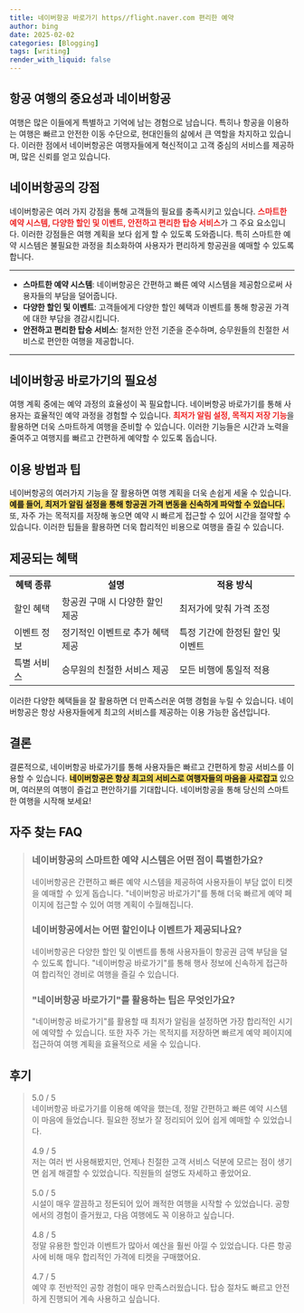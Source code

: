 ```yaml
---
title: 네이버항공 바로가기 https//flight.naver.com 편리한 예약
author: bing
date: 2025-02-02
categories: [Blogging]
tags: [writing]
render_with_liquid: false
---
```



<h2 id='항공 여행의 중요성과 네이버항공'>항공 여행의 중요성과 네이버항공</h2>

<p>여행은 많은 이들에게 특별하고 기억에 남는 경험으로 남습니다. 특히나 항공을 이용하는 여행은 빠르고 안전한 이동 수단으로, 현대인들의 삶에서 큰 역할을 차지하고 있습니다. 이러한 점에서 네이버항공은 여행자들에게 혁신적이고 고객 중심의 서비스를 제공하며, 많은 신뢰를 얻고 있습니다.</p>

<h2 id='네이버항공의 강점'>네이버항공의 강점</h2>

<p>네이버항공은 여러 가지 강점을 통해 고객들의 필요를 충족시키고 있습니다. <b><span style="color: #ee2323;">스마트한 예약 시스템, 다양한 할인 및 이벤트, 안전하고 편리한 탑승 서비스</span></b>가 그 주요 요소입니다. 이러한 강점들은 여행 계획을 보다 쉽게 할 수 있도록 도와줍니다. 특히 스마트한 예약 시스템은 불필요한 과정을 최소화하여 사용자가 편리하게 항공권을 예매할 수 있도록 합니다.</p>

<hr />

<ul>
    <li><b>스마트한 예약 시스템</b>: 네이버항공은 간편하고 빠른 예약 시스템을 제공함으로써 사용자들의 부담을 덜어줍니다.</li>
    <li><b>다양한 할인 및 이벤트</b>: 고객들에게 다양한 할인 혜택과 이벤트를 통해 항공권 가격에 대한 부담을 경감시킵니다.</li>
    <li><b>안전하고 편리한 탑승 서비스</b>: 철저한 안전 기준을 준수하며, 승무원들의 친절한 서비스로 편안한 여행을 제공합니다.</li>
</ul>

<hr />

<h2 id='네이버항공 바로가기의 필요성'>네이버항공 바로가기의 필요성</h2>

<p>여행 계획 중에는 예약 과정의 효율성이 꼭 필요합니다. 네이버항공 바로가기를 통해 사용자는 효율적인 예약 과정을 경험할 수 있습니다. <b><span style="color: #ee2323;">최저가 알림 설정, 목적지 저장 기능</span></b>을 활용하면 더욱 스마트하게 여행을 준비할 수 있습니다. 이러한 기능들은 시간과 노력을 줄여주고 여행지를 빠르고 간편하게 예약할 수 있도록 돕습니다.</p>

<h2 id='이용 방법과 팁'>이용 방법과 팁</h2>

<p>네이버항공의 여러가지 기능을 잘 활용하면 여행 계획을 더욱 손쉽게 세울 수 있습니다. <b><span style="background-color: #ffe066;">예를 들어, 최저가 알림 설정을 통해 항공권 가격 변동을 신속하게 파악할 수 있습니다.</span></b> 또, 자주 가는 목적지를 저장해 놓으면 예약 시 빠르게 접근할 수 있어 시간을 절약할 수 있습니다. 이러한 팁들을 활용하면 더욱 합리적인 비용으로 여행을 즐길 수 있습니다.</p>

<h2 id='제공되는 혜택'>제공되는 혜택</h2>

<table>
    <tr>
        <td style="text-align: center; height: 17px;"><b>혜택 종류</b></td>
        <td style="text-align: center; height: 17px;"><b>설명</b></td>
        <td style="text-align: center; height: 17px;"><b>적용 방식</b></td>
    </tr>
    <tr>
        <td>할인 혜택</td>
        <td>항공권 구매 시 다양한 할인 제공</td>
        <td>최저가에 맞춰 가격 조정</td>
    </tr>
    <tr>
        <td>이벤트 정보</td>
        <td>정기적인 이벤트로 추가 혜택 제공</td>
        <td>특정 기간에 한정된 할인 및 이벤트</td>
    </tr>
    <tr>
        <td>특별 서비스</td>
        <td>승무원의 친절한 서비스 제공</td>
        <td>모든 비행에 통일적 적용</td>
    </tr>
</table>

<p>이러한 다양한 혜택들을 잘 활용하면 더 만족스러운 여행 경험을 누릴 수 있습니다. 네이버항공은 항상 사용자들에게 최고의 서비스를 제공하는 이용 가능한 옵션입니다.</p>

<h2 id='결론'>결론</h2>

<p>결론적으로, 네이버항공 바로가기를 통해 사용자들은 빠르고 간편하게 항공 서비스를 이용할 수 있습니다. <b><span style="background-color: #ffe066;">네이버항공은 항상 최고의 서비스로 여행자들의 마음을 사로잡고</span></b> 있으며, 여러분의 여행이 즐겁고 편안하기를 기대합니다. 네이버항공을 통해 당신의 스마트한 여행을 시작해 보세요!</p>


<h2 id='자주_찾는_FAQ'>자주 찾는 FAQ</h2>
<div itemscope="" itemtype="https://schema.org/FAQPage"> 
<blockquote> 
<div itemscope="" itemprop="mainEntity" itemtype="https://schema.org/Question"> 
<h3 itemprop="name">네이버항공의 스마트한 예약 시스템은 어떤 점이 특별한가요?</h3> 
<div itemscope="" itemprop="acceptedAnswer" itemtype="https://schema.org/Answer"> 
<span itemprop="text"> 
<p>네이버항공은 간편하고 빠른 예약 시스템을 제공하여 사용자들이 부담 없이 티켓을 예매할 수 있게 돕습니다. "네이버항공 바로가기"를 통해 더욱 빠르게 예약 페이지에 접근할 수 있어 여행 계획이 수월해집니다.</p> 
</span> 
</div> 
</div> 

<div itemscope="" itemprop="mainEntity" itemtype="https://schema.org/Question"> 
<h3 itemprop="name">네이버항공에서는 어떤 할인이나 이벤트가 제공되나요?</h3> 
<div itemscope="" itemprop="acceptedAnswer" itemtype="https://schema.org/Answer"> 
<span itemprop="text"> 
<p>네이버항공은 다양한 할인 및 이벤트를 통해 사용자들이 항공권 금액 부담을 덜 수 있도록 합니다. "네이버항공 바로가기"를 통해 행사 정보에 신속하게 접근하여 합리적인 경비로 여행을 즐길 수 있습니다.</p> 
</span> 
</div> 
</div> 

<div itemscope="" itemprop="mainEntity" itemtype="https://schema.org/Question"> 
<h3 itemprop="name">"네이버항공 바로가기"를 활용하는 팁은 무엇인가요?</h3> 
<div itemscope="" itemprop="acceptedAnswer" itemtype="https://schema.org/Answer"> 
<span itemprop="text"> 
<p>"네이버항공 바로가기"를 활용할 때 최저가 알림을 설정하면 가장 합리적인 시기에 예약할 수 있습니다. 또한 자주 가는 목적지를 저장하면 빠르게 예약 페이지에 접근하여 여행 계획을 효율적으로 세울 수 있습니다.</p> 
</span> 
</div> 
</div> 

</blockquote> 
</div>
<h2 id='후기'>후기</h2>
<div itemscope itemtype="https://schema.org/Product">
  <blockquote>
  <div itemprop="review" itemscope itemtype="https://schema.org/Review">
      <div itemprop="reviewRating" itemscope itemtype="https://schema.org/Rating"> <span itemprop="ratingValue">5.0</span> / <span itemprop="bestRating">5</span> </div>
      <span itemprop="reviewBody">네이버항공 바로가기를 이용해 예약을 했는데, 정말 간편하고 빠른 예약 시스템이 마음에 들었습니다. 필요한 정보가 잘 정리되어 있어 쉽게 예매할 수 있었습니다.</span>
  </div>
  <br>
  <div itemprop="review" itemscope itemtype="https://schema.org/Review">
      <div itemprop="reviewRating" itemscope itemtype="https://schema.org/Rating"> <span itemprop="ratingValue">4.9</span> / <span itemprop="bestRating">5</span> </div>
      <span itemprop="reviewBody">저는 여러 번 사용해봤지만, 언제나 친절한 고객 서비스 덕분에 모르는 점이 생기면 쉽게 해결할 수 있었습니다. 직원들의 설명도 자세하고 좋았어요.</span>
  </div>
  <br>
  <div itemprop="review" itemscope itemtype="https://schema.org/Review">
      <div itemprop="reviewRating" itemscope itemtype="https://schema.org/Rating"> <span itemprop="ratingValue">5.0</span> / <span itemprop="bestRating">5</span> </div>
      <span itemprop="reviewBody">시설이 매우 깔끔하고 정돈되어 있어 쾌적한 여행을 시작할 수 있었습니다. 공항에서의 경험이 즐거웠고, 다음 여행에도 꼭 이용하고 싶습니다.</span>
  </div>
  <br>
  <div itemprop="review" itemscope itemtype="https://schema.org/Review">
      <div itemprop="reviewRating" itemscope itemtype="https://schema.org/Rating"> <span itemprop="ratingValue">4.8</span> / <span itemprop="bestRating">5</span> </div>
      <span itemprop="reviewBody">정말 유용한 할인과 이벤트가 많아서 예산을 훨씬 아낄 수 있었습니다. 다른 항공사에 비해 매우 합리적인 가격에 티켓을 구매했어요.</span>
  </div>
  <br>
  <div itemprop="review" itemscope itemtype="https://schema.org/Review">
      <div itemprop="reviewRating" itemscope itemtype="https://schema.org/Rating"> <span itemprop="ratingValue">4.7</span> / <span itemprop="bestRating">5</span> </div>
      <span itemprop="reviewBody">예약 후 전반적인 공항 경험이 매우 만족스러웠습니다. 탑승 절차도 빠르고 안전하게 진행되어 계속 사용하고 싶습니다.</span>
  </div>
  </blockquote>
</div>
